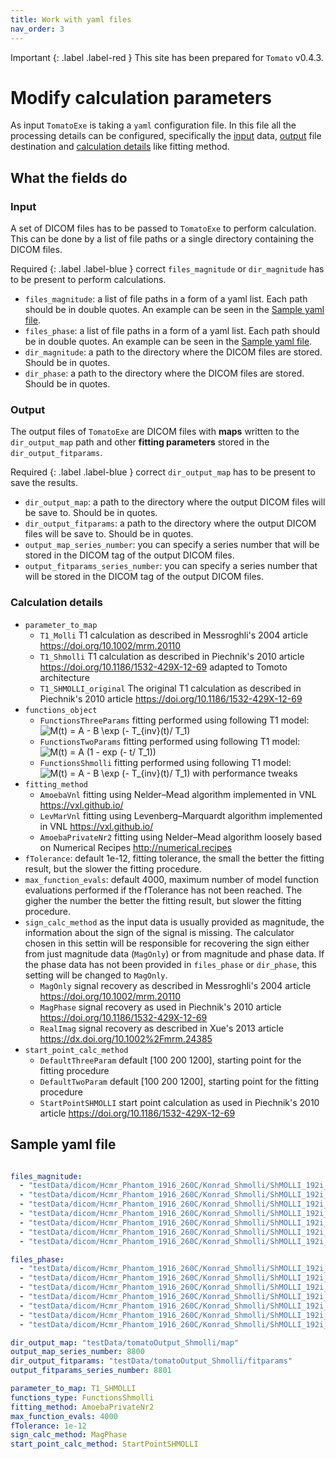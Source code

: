 ```yaml
---
title: Work with yaml files
nav_order: 3
---
```


Important
{: .label .label-red }
This site has been prepared for `Tomato` v0.4.3.

# Modify calculation parameters

As input `TomatoExe` is taking a `yaml` configuration file. In this file all the processing details can be configured, specifically the [input](#input) data, [output](#output) file destination and [calculation details](#calculation-details) like fitting method.

## What the fields do

### Input

A set of DICOM files has to be passed to `TomatoExe` to perform calculation. This can be done by a list of file paths or a single directory containing the DICOM files.

Required
{: .label .label-blue }
correct `files_magnitude` or `dir_magnitude` has to be present to perform calculations.

* `files_magnitude`: a list of file paths in a form of a yaml list. Each path should be in double quotes. An example can be seen in the [Sample yaml file](#sample-yaml-file).
* `files_phase`: a list of file paths in a form of a yaml list. Each path should be in double quotes. An example can be seen in the [Sample yaml file](#sample-yaml-file).
* `dir_magnitude`: a path to the directory where the DICOM files are stored. Should be in quotes.
* `dir_phase`: a path to the directory where the DICOM files are stored. Should be in quotes.

### Output

The output files of `TomatoExe` are DICOM files with **maps** written to the `dir_output_map` path and other **fitting parameters** stored in the `dir_output_fitparams`.

Required
{: .label .label-blue }
correct `dir_output_map` has to be present to save the results.

* `dir_output_map`: a path to the directory where the output DICOM files will be save to. Should be in quotes.
* `dir_output_fitparams`: a path to the directory where the output DICOM files will be save to. Should be in quotes.
* `output_map_series_number`: you can specify a series number that will be stored in the DICOM tag of the output DICOM files.
* `output_fitparams_series_number`: you can specify a series number that will be stored in the DICOM tag of the output DICOM files.

### Calculation details

* `parameter_to_map`
  * `T1_Molli` T1 calculation as described in Messroghli's 2004 article https://doi.org/10.1002/mrm.20110
  * `T1_Shmolli` T1 calculation as described in Piechnik's 2010 article https://doi.org/10.1186/1532-429X-12-69 adapted to Tomoto architecture
  * `T1_SHMOLLI_original` The original T1 calculation as described in Piechnik's 2010 article https://doi.org/10.1186/1532-429X-12-69
* `functions_object`
  * `FunctionsThreeParams` fitting performed using following T1 model: <img src="https://latex.codecogs.com/gif.latex?M(t)&space;=&space;A&space;-&space;B&space;\exp&space;(-&space;T_{inv}(t)/&space;T_1)" title="M(t) = A - B \exp (- T_{inv}(t)/ T_1)" />
  * `FunctionsTwoParams` fitting performed using following T1 model: <img src="https://latex.codecogs.com/gif.latex?M(t)&space;=&space;A&space;(1&space;-&space;exp&space;(-&space;t/&space;T_1))" title="M(t) = A (1 - exp (- t/ T_1))" />
  * `FunctionsShmolli` fitting performed using following T1 model: <img src="https://latex.codecogs.com/gif.latex?M(t)&space;=&space;A&space;-&space;B&space;\exp&space;(-&space;T_{inv}(t)/&space;T_1)" title="M(t) = A - B \exp (- T_{inv}(t)/ T_1)" /> with performance tweaks
* `fitting_method`
  * `AmoebaVnl` fitting using Nelder–Mead algorithm implemented in VNL <https://vxl.github.io/>
  * `LevMarVnl` fitting using Levenberg–Marquardt algorithm implemented in VNL <https://vxl.github.io/>
  * `AmoebaPrivateNr2` fitting using Nelder–Mead algorithm loosely based on Numerical Recipes <http://numerical.recipes>
* `fTolerance`: default 1e-12, fitting tolerance, the small the better the fitting result, but the slower the fitting procedure.
* `max_function_evals`: default 4000, maximum number of model function evaluations performed if the fTolerance has not been reached. The gigher the number the better the fitting result, but slower the fitting procedure.
* `sign_calc_method` as the input data is usually provided as magnitude, the information about the sign of the signal is missing. The calculator chosen in this settin will be responsible for recovering the sign either from just magnitude data (`MagOnly`) or from magnitude and phase data. If the phase data has not been provided in `files_phase` or `dir_phase`, this setting will be changed to `MagOnly`.
  * `MagOnly` signal recovery as described in Messroghli's 2004 article https://doi.org/10.1002/mrm.20110
  * `MagPhase` signal recovery as used in Piechnik's 2010 article https://doi.org/10.1186/1532-429X-12-69
  * `RealImag` signal recovery as described in Xue's 2013 article https://dx.doi.org/10.1002%2Fmrm.24385
* `start_point_calc_method`
  * `DefaultThreeParam` default [100 200 1200], starting point for the fitting procedure
  * `DefaultTwoParam` default [100 200 1200], starting point for the fitting procedure
  * `StartPointSHMOLLI` start point calculation as used in Piechnik's 2010 article https://doi.org/10.1186/1532-429X-12-69

## Sample yaml file

```yaml

files_magnitude:
  - "testData/dicom/Hcmr_Phantom_1916_260C/Konrad_Shmolli/ShMOLLI_192i_e11_12/IM-0001-0001.dcm"
  - "testData/dicom/Hcmr_Phantom_1916_260C/Konrad_Shmolli/ShMOLLI_192i_e11_12/IM-0001-0002.dcm"
  - "testData/dicom/Hcmr_Phantom_1916_260C/Konrad_Shmolli/ShMOLLI_192i_e11_12/IM-0001-0003.dcm"
  - "testData/dicom/Hcmr_Phantom_1916_260C/Konrad_Shmolli/ShMOLLI_192i_e11_12/IM-0001-0004.dcm"
  - "testData/dicom/Hcmr_Phantom_1916_260C/Konrad_Shmolli/ShMOLLI_192i_e11_12/IM-0001-0005.dcm"
  - "testData/dicom/Hcmr_Phantom_1916_260C/Konrad_Shmolli/ShMOLLI_192i_e11_12/IM-0001-0006.dcm"
  - "testData/dicom/Hcmr_Phantom_1916_260C/Konrad_Shmolli/ShMOLLI_192i_e11_12/IM-0001-0007.dcm"

files_phase:
  - "testData/dicom/Hcmr_Phantom_1916_260C/Konrad_Shmolli/ShMOLLI_192i_e11_13/IM-0002-0001.dcm"
  - "testData/dicom/Hcmr_Phantom_1916_260C/Konrad_Shmolli/ShMOLLI_192i_e11_13/IM-0002-0002.dcm"
  - "testData/dicom/Hcmr_Phantom_1916_260C/Konrad_Shmolli/ShMOLLI_192i_e11_13/IM-0002-0003.dcm"
  - "testData/dicom/Hcmr_Phantom_1916_260C/Konrad_Shmolli/ShMOLLI_192i_e11_13/IM-0002-0004.dcm"
  - "testData/dicom/Hcmr_Phantom_1916_260C/Konrad_Shmolli/ShMOLLI_192i_e11_13/IM-0002-0005.dcm"
  - "testData/dicom/Hcmr_Phantom_1916_260C/Konrad_Shmolli/ShMOLLI_192i_e11_13/IM-0002-0006.dcm"
  - "testData/dicom/Hcmr_Phantom_1916_260C/Konrad_Shmolli/ShMOLLI_192i_e11_13/IM-0002-0007.dcm"

dir_output_map: "testData/tomatoOutput_Shmolli/map"
output_map_series_number: 8800
dir_output_fitparams: "testData/tomatoOutput_Shmolli/fitparams"
output_fitparams_series_number: 8801

parameter_to_map: T1_SHMOLLI
functions_type: FunctionsShmolli
fitting_method: AmoebaPrivateNr2
max_function_evals: 4000
fTolerance: 1e-12
sign_calc_method: MagPhase
start_point_calc_method: StartPointSHMOLLI
```
